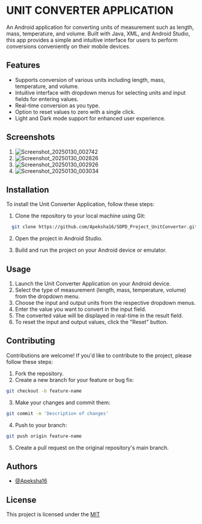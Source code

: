 # UNIT CONVERTER APPLICATION

An Android application for converting units of measurement such as length, mass, temperature, and volume. Built with Java, XML, and Android Studio, this app provides a simple and intuitive interface for users to perform conversions conveniently on their mobile devices.

## Features

- Supports conversion of various units including length, mass, temperature, and volume.
- Intuitive interface with dropdown menus for selecting units and input fields for entering values.
- Real-time conversion as you type.
- Option to reset values to zero with a single click.
- Light and Dark mode support for enhanced user experience.

## Screenshots

1. ![Screenshot_20250130_002742](https://github.com/user-attachments/assets/cf1bf99d-7bf2-4df0-8a47-a4b2c89d51b1)
2. ![Screenshot_20250130_002826](https://github.com/user-attachments/assets/b1c69bd1-ead0-4341-883a-5268960cb8bd)
3. ![Screenshot_20250130_002926](https://github.com/user-attachments/assets/779c34c2-f376-44db-b4ca-bcaf05c46306)
4. ![Screenshot_20250130_003034](https://github.com/user-attachments/assets/411bba8d-ccaa-4212-9f18-82625d1dacf9)

## Installation

To install the Unit Converter Application, follow these steps:

1. Clone the repository to your local machine using Git:

```bash
  git clone https://github.com/Apeksha16/SDPD_Project_UnitConverter.git
```

2. Open the project in Android Studio.

3. Build and run the project on your Android device or emulator.

## Usage

1. Launch the Unit Converter Application on your Android device.
2. Select the type of measurement (length, mass, temperature, volume) from the dropdown menu.
3. Choose the input and output units from the respective dropdown menus.
4. Enter the value you want to convert in the input field.
5. The converted value will be displayed in real-time in the result field.
6. To reset the input and output values, click the "Reset" button.

## Contributing

Contributions are welcome! If you'd like to contribute to the project, please follow these steps:

1. Fork the repository.
2. Create a new branch for your feature or bug fix:

```bash
git checkout -b feature-name
```

3. Make your changes and commit them:

```bash
git commit -m 'Description of changes'
```

4. Push to your branch:

```bash
git push origin feature-name
```

5. Create a pull request on the original repository's main branch.

## Authors

- [@Apeksha16](https://www.github.com/Apeksha16)

## License

This project is licensed under the [MIT](https://choosealicense.com/licenses/mit/)

